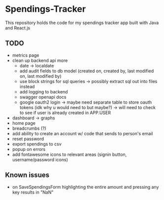 # Spendings-Tracker

This repository holds the code for my spendings tracker app built with Java and React.js

## TODO

- metrics page
- clean up backend api more
  - date -> localdate
  - add audit fields to db model (created on, created by, last modified on, last modified by)
  - use block strings for sql queries -> possibly extract sql out into files instead
  - add logging to backend
  - swagger openapi docs
  - google oauth2 login -> maybe need separate table to store oauth tokens (idk why u would need to but maybe?) -> will need to check to see if user is already created in APP.USER
- dashboard -> graphs
- home page
- breadcrumbs (?)
- add ability to create an account w/ code that sends to person's email
- reset password
- export spendings to csv
- popup on errors
- add fontawesome icons to relevant areas (signin button, username/password icons)

## Known issues

- on SaveSpendingsForm highlighting the entire amount and pressing any key results in "NaN"
